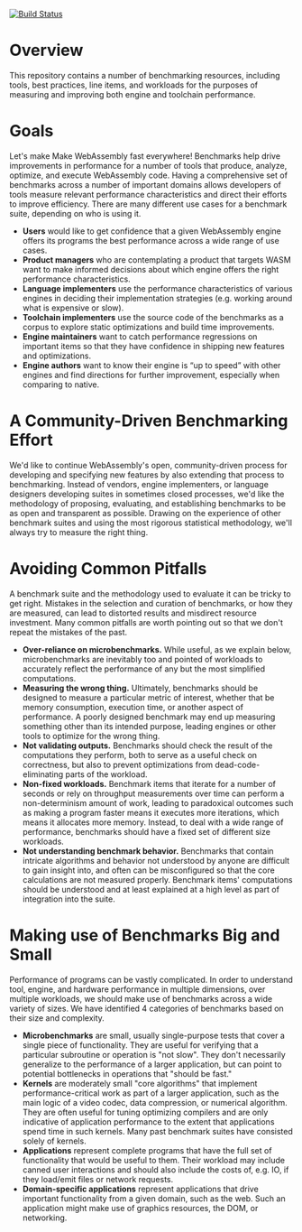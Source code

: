 [![Build Status](https://travis-ci.org/WebAssembly/spec.svg?branch=master)](https://travis-ci.org/WebAssembly/spec)

# Overview

This repository contains a number of benchmarking resources, including tools, best practices, 
line items, and workloads for the purposes of measuring and improving both engine and toolchain performance.

# Goals

Let's make Make WebAssembly fast everywhere!
Benchmarks help drive improvements in performance for a number of tools that produce, analyze, optimize, 
and execute WebAssembly code. Having a comprehensive set of benchmarks across a number of important domains
allows developers of tools measure relevant performance characteristics and direct their efforts to
improve efficiency. There are many different use cases for a benchmark suite, depending on who is using it.

* **Users** would like to get confidence that a given WebAssembly engine offers its programs the best performance across a wide range of use cases.
* **Product managers** who are contemplating a product that targets WASM want to make informed decisions about which engine offers the right performance characteristics.
* **Language implementers** use the performance characteristics of various engines in deciding their implementation strategies (e.g. working around what is expensive or slow).
* **Toolchain implementers** use the source code of the benchmarks as a corpus to explore static optimizations and build time improvements.
* **Engine maintainers** want to catch performance regressions on important items so that they have confidence in shipping new features and optimizations.
* **Engine authors** want to know their engine is “up to speed” with other engines and find directions for further improvement, especially when comparing to native.

# A Community-Driven Benchmarking Effort

We'd like to continue WebAssembly's open, community-driven process for developing and specifying new features by
also extending that process to benchmarking. Instead of vendors, engine implementers, or language designers developing
suites in sometimes closed processes, we'd like the methodology of proposing, evaluating, and establishing benchmarks
to be as open and transparent as possible. Drawing on the experience of other benchmark suites and using the most
rigorous statistical methodology, we'll always try to measure the right thing.

# Avoiding Common Pitfalls

A benchmark suite and the methodology used to evaluate it can be tricky to get right. Mistakes in the selection and curation of benchmarks, or how they are measured, can lead to distorted results and misdirect resource investment. Many common pitfalls are worth pointing out so that we don't repeat the mistakes of the past.

* **Over-reliance on microbenchmarks.** While useful, as we explain below, microbenchmarks are inevitably too and pointed of workloads to accurately reflect the performance of any but the most simplified computations.
* **Measuring the wrong thing.** Ultimately, benchmarks should be designed to measure a particular metric of interest, whether that be memory consumption, execution time, or another aspect of performance. A poorly designed benchmark may end up measuring something other than its intended purpose, leading engines or other tools to optimize for the wrong thing.
* **Not validating outputs.** Benchmarks should check the result of the computations they perform, both to serve as a useful check on correctness, but also to prevent optimizations from dead-code-eliminating parts of the workload.
* **Non-fixed workloads.** Benchmark items that iterate for a number of seconds or rely on throughput measurements over time can perform a non-determinism amount of work, leading to paradoxical outcomes such as making a program faster means it executes more iterations, which means it allocates more memory. Instead, to deal with a wide range of performance, benchmarks should have a fixed set of different size workloads.
* **Not understanding benchmark behavior.** Benchmarks that contain intricate algorithms and behavior not understood by anyone are difficult to gain insight into, and often can be misconfigured so that the core calculations are not measured properly. Benchmark items' computations should be understood and at least explained at a high level as part of integration into the suite.

# Making use of Benchmarks Big and Small

Performance of programs can be vastly complicated. In order to understand tool, engine, and hardware performance in multiple dimensions, over multiple workloads, we should make use of benchmarks across a wide variety of sizes. We have identified 4 categories of benchmarks based on their size and complexity.

* **Microbenchmarks** are small, usually single-purpose tests that cover a single piece of functionality. They are useful for verifying that a particular subroutine or operation is "not slow". They don't necessarily generalize to the performance of a larger application, but can point to potential bottlenecks in operations that "should be fast."
* **Kernels** are moderately small "core algorithms" that implement performance-critical work as part of a larger application, such as the main logic of a video codec, data compression, or numerical algorithm. They are often useful for tuning optimizing compilers and are only indicative of application performance to the extent that applications spend time in such kernels. Many past benchmark suites have consisted solely of kernels.
* **Applications** represent complete programs that have the full set of functionality that would be useful to them. Their workload may include canned user interactions and should also include the costs of, e.g. IO, if they load/emit files or network requests.
* **Domain-specific applications** represent applications that drive important functionality from a given domain, such as the web. Such an application might make use of graphics resources, the DOM, or networking.

